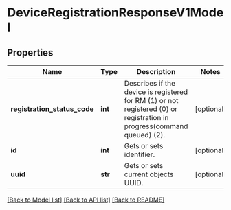# DeviceRegistrationResponseV1Model

## Properties
Name | Type | Description | Notes
------------ | ------------- | ------------- | -------------
**registration_status_code** | **int** | Describes if the device is registered for RM (1) or not registered (0) or registration in progress(command queued) (2). | [optional] 
**id** | **int** | Gets or sets identifier. | [optional] 
**uuid** | **str** | Gets or sets current objects UUID. | [optional] 

[[Back to Model list]](../README.md#documentation-for-models) [[Back to API list]](../README.md#documentation-for-api-endpoints) [[Back to README]](../README.md)


